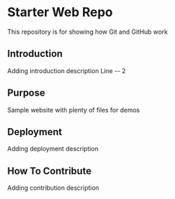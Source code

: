 # Starter Web Repo

This repository is for showing how Git and GitHub work

## Introduction

Adding introduction description
Line -- 2

## Purpose

Sample website with plenty of files for demos

## Deployment

Adding deployment description

## How To Contribute

Adding contribution description